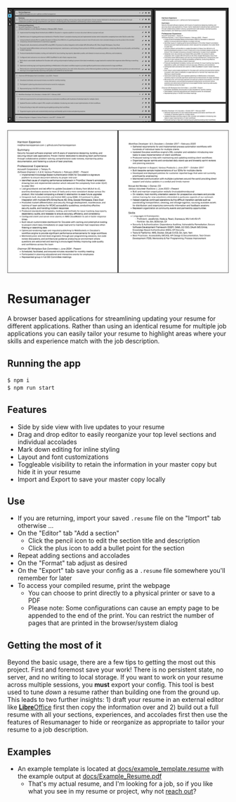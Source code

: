 ![Configuration Example](./docs/resume_picture_configure.png "Configuration example of my actual resume in Resumanager editor")

![Output Example](./docs/resume_picture_output.png "Output example of my actual resume configured using Resumanager")

# Resumanager

A browser based applications for streamlining updating your resume for different applications.  Rather than using an identical resume for multiple job applications you can easily tailor your resume to highlight areas where your skills and experience match with the job description.

## Running the app

```bash
$ npm i
$ npm run start
```

## Features

- Side by side view with live updates to your resume
- Drag and drop editor to easily reorganize your top level sections and individual accolades
- Mark down editing for inline styling
- Layout and font customizations
- Toggleable visibility to retain the information in your master copy but hide it in your resume
- Import and Export to save your master copy locally

## Use

- If you are returning, import your saved `.resume` file on the "Import" tab otherwise ...
- On the "Editor" tab "Add a section"
  - Click the pencil icon to edit the section title and description
  - Click the plus icon to add a bullet point for the section
- Repeat adding sections and accolades
- On the "Format" tab adjust as desired
- On the "Export" tab save your config as a `.resume` file somewhere you'll remember for later
- To access your compiled resume, print the webpage
  - You can choose to print directly to a physical printer or save to a PDF
  - Please note: Some configurations can cause an empty page to be appended to the end of the print.  You can restrict the number of pages that are printed in the browser/system dialog

## Getting the most of it

Beyond the basic usage, there are a few tips to getting the most out this project.  First and foremost save your work!  There is no persistent state, no server, and no writing to local storage.  If you want to work on your resume across multiple sessions, you **must** export your config.  This tool is best used to tune *down* a resume rather than building one from the ground up.  This leads to two further insights: 1) draft your resume in an external editor like [**Libre**Office](https://www.libreoffice.org/) first then copy the information over and 2) build out a full resume with all your sections, experiences, and accolades first then use the features of Resumanager to hide or reorganize as appropriate to tailor your resume to a job description.

## Examples

- An example template is located at [docs/example_template.resume](./docs/example_template.resume) with the example output at [docs/Example_Resume.pdf](./docs/Example_Resume.pdf)
  - That's my actual resume, and I'm looking for a job, so if you like what you see in my resume or project, why not [reach out](me@harrisonepperson.com)?